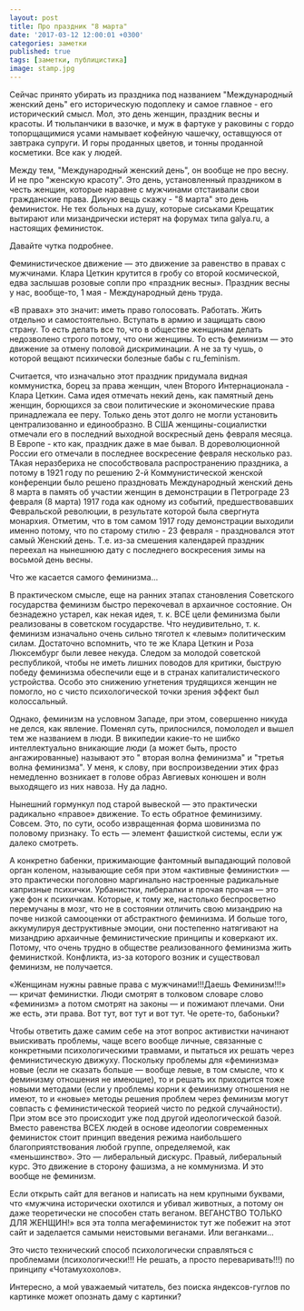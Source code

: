 ```yaml
---
layout: post
title: Про праздник "8 марта"
date: '2017-03-12 12:00:01 +0300'
categories: заметки
published: true
tags: [заметки, публицистика]
image: stamp.jpg
---
```


Сейчас принято убирать из праздника под названием "Международный женский день" его историческую подоплеку и самое главное - его исторический смысл. Мол, это день женщин, праздник весны и красоты. И тюльпанчики в вазочке, и муж в фартуке у раковины с гордо топорщащимися усами намывает кофейную чашечку, оставщуюся от завтрака супруги. И горы проданных цветов, и тонны проданной косметики. Все как у людей.

Между тем, "Международный женский день", он вообще не про весну. И не про "женскую красоту". Это день, установленный праздником в честь женщин, которые наравне с мужчинами отстаивали свои гражданские права. Дикую вещь скажу - "8 марта" это день феминисток. Не тех больных на душу, которые сиськами Крещатик вытирают или мизандрически истерят на форумах типа galya.ru,  а настоящих феминисток.

Давайте чутка подробнее.

Феминистическое движение — это движение за равенство в правах с мужчинами. Клара Цеткин крутится в гробу со второй космической, едва заслышав розовые сопли про «праздник весны». Праздник весны у нас, вообще-то, 1 мая - Международный день труда.

«В правах» это значит: иметь право голосовать. Работать. Жить отдельно и самостоятельно. Вступать в армию и защищать свою страну. То есть делать все то, что в обществе женщинам делать недозволено строго потому, что они женщины. То есть феминизм — это движение за отмену половой дискриминации.
А не за ту чушь, о которой вещают психически болезные бабы с ru_feminism.

Считается, что изначально этот праздник придумала видная коммунистка, борец за права женщин, член Второго Интернационала - Клара Цеткин. Сама идея отмечать некий день, как памятный день женщин, борющихся за свои политические и экономические права принадлежала ее перу. Только день этот долго не могли установить централизованно и единообразно. В США женщины-социалистки отмечали его в последний выходной воскресный день февраля месяца. В Европе - кто как, праздник даже в мае бывал. В дореволюционной России его отмечали в последнее воскресение февраля несколько раз. ТАкая неразбериха не способствовала распространению праздника, а потому в 1921 году по решению 2-й Коммунистической женской конференции было решено праздновать Международный женский день 8 марта в память об участии женщин в демонстрации в Петрограде 23 февраля (8 марта) 1917 года как одному из событий, предшествовавших Февральской революции, в результате которой была свергнута монархия. Отметим, что в том самом 1917 году демонстрации выходили именно потому, что по старому стилю - 23 февраля - праздновался этот самый Женский день. Т.е. из-за смешения календарей праздник переехал на нынешнюю дату с последнего воскресения зимы на восьмой день весны.

Что же касается самого феминизма...

В практическом смысле, еще на ранних этапах становления Советского государства феминизм быстро перекочевал в архаичное состояние. Он безнадежно устарел, как некая идея, т. к. ВСЕ цели феминизма были реализованы в советском государстве. Что неудивительно, т. к. феминизм изначально очень сильно тяготел к «левым» политическим силам. Достаточно вспомнить, что те же Клара Цеткин и Роза Люксембург были левее некуда. Следом за молодой советской республикой, чтобы не иметь лишних поводов для критики, быструю победу феминизма обеспечили еще и в странах капиталистического устройства. Особо это снижению угнетения трудящихся женщин не помогло, но с чисто психологической точки зрения эффект был колоссальный. 

Однако, феминизм на условном Западе, при этом, совершенно никуда не делся, как явление. Поменял суть, прилоснился, помолодел и вышел тем же названием в люди. В википедии какие-то не шибко интеллектуально вникающие люди (а может быть, просто ангажированные) называют это " вторая волна феминизма" и "третья волна феминизма". У меня, к слову, при воспроизведении этих фраз немедленно возникает в голове образ Авгиевых конюшен и волн выходящего из них навоза. Ну да ладно. 

Нынешний гормункул под старой вывеской — это практически радикально «правое» движение. То есть обратное феминизиму. Совсем. Это, по сути, особо извращенная форма шовинизма по половому признаку. То есть — элемент фашисткой системы, если уж далеко смотреть.

А конкретно бабенки, прижимающие фантомный выпадающий половой орган коленом, называющие себя при этом «активные феминистки» — это практически поголовно маргинально настроенные радикальные капризные психички. Урбанистки, либералки и прочая прочая — это уже фон к психичкам.
Которые, к тому же, настолько беспросветно перемучаны в мозг, что не в состоянии отличить свою мизандрию на почве низкой самооценки от абстрактного феминизма. И больше того, аккумулируя деструктивные эмоции, они постепенно натягивают на мизандрию архаичные феминистические принципы и коверкают их. Потому, что очень трудно в обществе реализованного феминизма жить феминисткой. Конфликта, из-за которого возник и существовал феминизм, не получается.

«Женщинам нужны равные права с мужчинами!!!Даешь Феминизм!!!» — кричат феминистки.
Люди смотрят в толковом словаре слово «феминизм» а потом смотрят на законы — и пожимают плечами. Они же есть, эти права. Вот тут, вот тут и вот тут. Че орете-то, бабоньки?

Чтобы ответить даже самим себе на этот вопрос активистки начинают выискивать проблемы, чаще всего вообще личные, связанные с конкретными психологическими травмами, и пытаться их решать через феминистическую движуху. Поскольку проблемы для «феминизма» новые (если не сказать больше — вообще левые, в том смысле, что к феминизму отношения не имеющие), то и решать их приходится тоже новыми методами (если у проблемы корни к феминизму отношения не имеют, то и «новые» методы решения проблем через феминизм могут совпасть с феминистической теорией чисто по редкой случайности). При этом все это происходит уже под другой идеологической базой. Вместо равенства ВСЕХ людей в основе идеологии современных феминисток стоит принцип введения режима наибольшего благоприятствования любой группе, определяемой, как «меньшинство». Это — либеральный дискурс. Правый, либеральный курс. Это движение в сторону фашизма, а не коммунизма. И это вообще не феминизм.

Если открыть сайт для веганов и написать на нем крупными буквами, что «мужчина исторически охотился и убивал животных, а потому он даже теоретически не способен стать веганом. ВЕГАНСТВО ТОЛЬКО ДЛЯ ЖЕНЩИН!» вся эта толпа мегафеминисток тут же побежит на этот сайт и заделается самыми неистовыми веганами. Или веганками...

Это чисто технический способ психологически справляться с проблемами (психологически!!! Не решать, а просто переваривать!!!) по принципу «Чотамухохолов».

Интересно, а мой уважаемый читатель, без поиска яндексов-гуглов по картинке может опознать даму с картинки?


